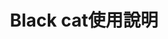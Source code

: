 ---
home: true
title: Black cat使用說明
heroImage: /favicon.png
tagline: 幫助您使用黑貓機器人
actionBtn:
  text: 開始閱讀
  link: /home.html
  type: primary
  ghost: false
  size: large
preactionBtn:
  text: 邀請黑貓
  link: https://blackcatbot.tk/blackcat
  type: primary
  ghost: true
  size: large
footerColumn: 2
footerWrap: 
- headline: Black cat官方網站
  items:
  - title: 首頁
    link: https://blackcatbot.tk
  - title: 播放器控制面板
    link: https://app.blackcatbot.tk/music
- headline: 相關連結
  items:
  - title: 加入Discord伺服器
    link: https://blackcatbot.tk/discord
---
